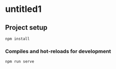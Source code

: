 # untitled1

## Project setup
```
npm install
```

### Compiles and hot-reloads for development
```
npm run serve
```



